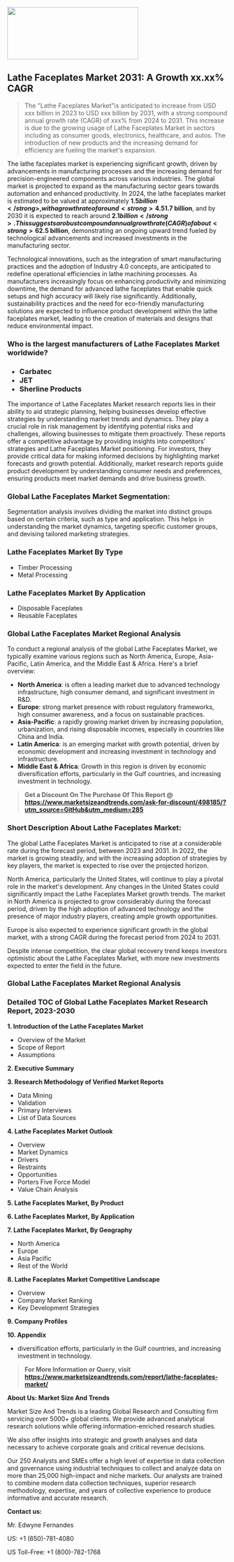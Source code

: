 <img src="https://100x100musica.es/wp-content/uploads/2024/12/Verified-Market-Reports-4-300x120.jpg" alt="" width="300" height="120" class="alignnone size-medium wp-image-100382" /><h2>Lathe Faceplates Market 2031: A&nbsp;Growth&nbsp;xx.xx% CAGR</h2><blockquote id="" class="">The "Lathe Faceplates Market"is anticipated to increase from USD xxx billion in 2023 to USD xxx billion by 2031, with a strong compound annual growth rate (CAGR) of xxx% from 2024 to 2031. This increase is due to the growing usage of Lathe Faceplates Market in sectors including as consumer goods, electronics, healthcare, and autos. The introduction of new products and the increasing demand for efficiency are fueling the market's expansion.</blockquote><p><p>The lathe faceplates market is experiencing significant growth, driven by advancements in manufacturing processes and the increasing demand for precision-engineered components across various industries. The global market is projected to expand as the manufacturing sector gears towards automation and enhanced productivity. In 2024, the lathe faceplates market is estimated to be valued at approximately <strong>$1.5 billion</strong>, with a growth rate of around <strong>4.5%</strong> CAGR expected through 2032.</p><p>Several factors contribute to the upward trajectory of the lathe faceplates market. Firstly, the ongoing evolution of industrial equipment is fostering a need for more sophisticated lathe accessories, including faceplates that cater to high precision and durability. Additionally, the rise in small to medium-sized enterprises (SMEs) focusing on niche manufacturing processes is enhancing market demand. The versatility of lathe faceplates in accommodating various materials amplifies their significance, assuring consistent growth.</p><p><strong></strong></p><p>Forecasts indicate that by 2025, the market size will grow to approximately <strong>$1.7 billion</strong>, and by 2030 it is expected to reach around <strong>$2.1 billion</strong>. This suggests a robust compound annual growth rate (CAGR) of about <strong>6%</strong> from 2025 to 2030. Furthermore, by 2032, the anticipated market size is projected to be around <strong>$2.5 billion</strong>, demonstrating an ongoing upward trend fueled by technological advancements and increased investments in the manufacturing sector.</p><p>Technological innovations, such as the integration of smart manufacturing practices and the adoption of Industry 4.0 concepts, are anticipated to redefine operational efficiencies in lathe machining processes. As manufacturers increasingly focus on enhancing productivity and minimizing downtime, the demand for advanced lathe faceplates that enable quick setups and high accuracy will likely rise significantly. Additionally, sustainability practices and the need for eco-friendly manufacturing solutions are expected to influence product development within the lathe faceplates market, leading to the creation of materials and designs that reduce environmental impact.</p></p><h3 id="" class="">Who is the largest manufacturers of&nbsp;Lathe Faceplates Market worldwide?</h3><h3 class=""><p><ul><li>Carbatec </li><li> JET </li><li> Sherline Products</li></ul></p></h3><p id="ember58" class="ember-view reader-text-block__paragraph">The importance of&nbsp;Lathe Faceplates Market research reports lies in their ability to aid strategic planning, helping businesses develop effective strategies by understanding market trends and dynamics. They play a crucial role in risk management by identifying potential risks and challenges, allowing businesses to mitigate them proactively. These reports offer a competitive advantage by providing insights into competitors' strategies and Lathe Faceplates Market positioning. For investors, they provide critical data for making informed decisions by highlighting market forecasts and growth potential. Additionally, market research reports guide product development by understanding consumer needs and preferences, ensuring products meet market demands and drive business growth.</p><h3 id="" class="">Global&nbsp;Lathe Faceplates Market Segmentation:</h3><p id="" class="">Segmentation analysis involves dividing the market into distinct groups based on certain criteria, such as type and application. This helps in understanding the market dynamics, targeting specific customer groups, and devising tailored marketing strategies.</p><h3 id="" class="">Lathe Faceplates Market&nbsp;By Type</h3><p><p><ul><li>Timber Processing</li><li> Metal Processing</p></li></ul></p></p><h3 id="" class="">Lathe Faceplates Market&nbsp;By Application</h3><p class=""><p><ul><li>Disposable Faceplates</li><li> Reusable Faceplates</li></ul></p></p><h3 id="" class="">Global Lathe Faceplates Market Regional Analysis</h3><p id="" class="">To conduct a regional analysis of the global Lathe Faceplates Market, we typically examine various regions such as North America, Europe, Asia-Pacific, Latin America, and the Middle East &amp; Africa. Here's a brief overview:</p><ul><li><strong>North America</strong>: is often a leading market due to advanced technology infrastructure, high consumer demand, and significant investment in R&amp;D.</li><li><strong>Europe</strong>: strong market presence with robust regulatory frameworks, high consumer awareness, and a focus on sustainable practices.</li><li><strong>Asia-Pacific</strong>: a rapidly growing market driven by increasing population, urbanization, and rising disposable incomes, especially in countries like China and India.</li><li><strong>Latin America</strong>: is an emerging market with growth potential, driven by economic development and increasing investment in technology and infrastructure.</li><li><strong>Middle East &amp; Africa</strong>: Growth in this region is driven by economic diversification efforts, particularly in the Gulf countries, and increasing investment in technology.</li></ul><blockquote id="" class=""><strong>Get a Discount On The Purchase Of This Report @ <a href="https://www.marketsizeandtrends.com/download-sample/498185/?utm_source=GitHub&utm_medium=285" target="_blank">https://www.marketsizeandtrends.com/ask-for-discount/498185/?utm_source=GitHub&utm_medium=285</a></strong></blockquote><h3>Short Description About Lathe Faceplates Market:</h3><p id="ember58" class="ember-view reader-text-block__paragraph">The global&nbsp;Lathe Faceplates Market&nbsp;is anticipated to rise at a considerable rate during the forecast period, between 2023 and 2031. In 2022, the market is growing steadily, and with the increasing adoption of strategies by key players, the market is expected to rise over the projected horizon.</p><p id="ember59" class="ember-view reader-text-block__paragraph">North America, particularly the United States, will continue to play a pivotal role in the market's development. Any changes in the United States could significantly impact the&nbsp;Lathe Faceplates Market&nbsp;growth trends. The market in North America is projected to grow considerably during the forecast period, driven by the high adoption of advanced technology and the presence of major industry players, creating ample growth opportunities.</p><p id="ember60" class="ember-view reader-text-block__paragraph">Europe is also expected to experience significant growth in the global market, with a strong CAGR during the forecast period from 2024 to 2031.</p><p id="ember61" class="ember-view reader-text-block__paragraph">Despite intense competition, the clear global recovery trend keeps investors optimistic about the&nbsp;Lathe Faceplates Market, with more new investments expected to enter the field in the future.</p><h3 id="" class="">Global Lathe Faceplates Market Regional Analysis</h3><h3 id="" class="">Detailed TOC of Global Lathe Faceplates Market Research Report, 2023-2030</h3><p id="" class=""><strong>1. Introduction of the Lathe Faceplates Market</strong></p><ul><li>Overview of the Market</li><li>Scope of Report</li><li>Assumptions</li></ul><p id="" class=""><strong>2. Executive Summary</strong></p><p id="" class=""><strong>3. Research Methodology of Verified Market Reports</strong></p><ul><li>Data Mining</li><li>Validation</li><li>Primary Interviews</li><li>List of Data Sources</li></ul><p id="" class=""><strong>4. Lathe Faceplates Market Outlook</strong></p><ul><li>Overview</li><li>Market Dynamics</li><li>Drivers</li><li>Restraints</li><li>Opportunities</li><li>Porters Five Force Model</li><li>Value Chain Analysis</li></ul><p id="" class=""><strong>5. Lathe Faceplates Market, By Product</strong></p><p id="" class=""><strong>6. Lathe Faceplates Market, By Application</strong></p><p id="" class=""><strong>7. Lathe Faceplates Market, By Geography</strong></p><ul><li>North America</li><li>Europe</li><li>Asia Pacific</li><li>Rest of the World</li></ul><p id="" class=""><strong>8. Lathe Faceplates Market Competitive Landscape</strong></p><ul><li>Overview</li><li>Company Market Ranking</li><li>Key Development Strategies</li></ul><p id="" class=""><strong>9. Company Profiles</strong></p><p id="" class=""><strong>10. Appendix</strong></p><ul><li>diversification efforts, particularly in the Gulf countries, and increasing investment in technology.</li></ul><blockquote id="" class=""><strong>For More Information or Query, visit <strong><strong><a href="https://www.marketsizeandtrends.com/report/lathe-faceplates-market/" target="_blank">https://www.marketsizeandtrends.com/report/lathe-faceplates-market/</a></strong></strong></strong></blockquote><p id="" class=""><strong>About Us: Market Size And Trends</strong></p><p id="" class="">Market Size And Trends is a leading Global Research and Consulting firm servicing over 5000+ global clients. We provide advanced analytical research solutions while offering information-enriched research studies.</p><p id="" class="">We also offer insights into strategic and growth analyses and data necessary to achieve corporate goals and critical revenue decisions.</p><p id="" class="">Our 250 Analysts and SMEs offer a high level of expertise in data collection and governance using industrial techniques to collect and analyze data on more than 25,000 high-impact and niche markets. Our analysts are trained to combine modern data collection techniques, superior research methodology, expertise, and years of collective experience to produce informative and accurate research.</p><p id="" class=""><strong>Contact us:</strong></p><p id="" class="">Mr. Edwyne Fernandes</p><p id="" class="">US: +1 (650)-781-4080</p><p id="" class="">US Toll-Free: +1 (800)-782-1768</p>
